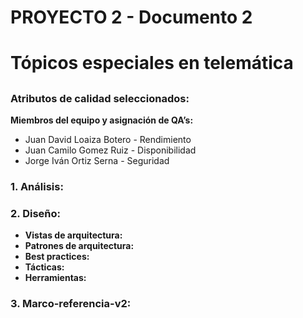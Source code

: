 # PROYECTO 2 - Documento 2<h1>
# Tópicos especiales en telemática <h2>

### Atributos de calidad seleccionados:
__Miembros del equipo y asignación de QA’s:__
* Juan David Loaiza Botero  - Rendimiento 
* Juan Camilo Gomez Ruiz    - Disponibilidad
* Jorge Iván Ortiz Serna    - Seguridad

### 1. Análisis:

### 2. Diseño:
* __Vistas de arquitectura:__
* __Patrones de arquitectura:__
* __Best practices:__
* __Tácticas:__
* __Herramientas:__

### 3. Marco-referencia-v2: 
